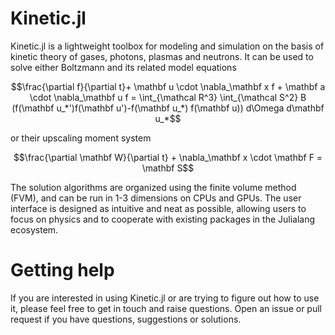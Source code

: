 # Kinetic.jl

Kinetic.jl is a lightweight toolbox for modeling and simulation on the basis of kinetic theory of gases, photons, plasmas and neutrons.
It can be used to solve either Boltzmann and its related model equations

```math
\frac{\partial f}{\partial t}+ \mathbf u \cdot \nabla_\mathbf x f + \mathbf a \cdot \nabla_\mathbf u f = \int_{\mathcal R^3} \int_{\mathcal S^2} B (f(\mathbf u_*')f(\mathbf u')-f(\mathbf u_*) f(\mathbf u)) d\Omega d\mathbf u_*
```

or their upscaling moment system

```math
\frac{\partial \mathbf W}{\partial t} + \nabla_\mathbf x \cdot \mathbf F = \mathbf S
```

The solution algorithms are organized using the finite volume method (FVM), and can be run in 1-3 dimensions on CPUs and GPUs.
The user interface is designed as intuitive and neat as possible, allowing users to focus on physics and to cooperate with existing packages in the Julialang ecosystem.

# Getting help

If you are interested in using Kinetic.jl or are trying to figure out how to use it, please feel free to get in touch and raise questions.
Open an issue or pull request if you have questions, suggestions or solutions.
